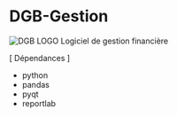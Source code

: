# DGB-Gestion
![DGB LOGO](https://github.com/vidanm/DGB-Gestion/images/DGB.Jpeg)
Logiciel de gestion financière

[ Dépendances ]
- python
- pandas
- pyqt
- reportlab
